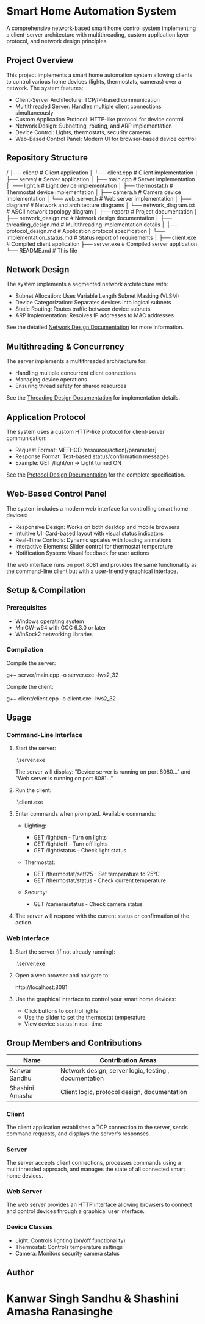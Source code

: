 # Smart Home Automation System

A comprehensive network-based smart home control system implementing a client-server architecture with multithreading, custom application layer protocol, and network design principles.

## Project Overview

This project implements a smart home automation system allowing clients to control various home devices (lights, thermostats, cameras) over a network. The system features:

- Client-Server Architecture: TCP/IP-based communication
- Multithreaded Server: Handles multiple client connections simultaneously
- Custom Application Protocol: HTTP-like protocol for device control
- Network Design: Subnetting, routing, and ARP implementation
- Device Control: Lights, thermostats, security cameras
- Web-Based Control Panel: Modern UI for browser-based device control

## Repository Structure


/
├── client/             # Client application
│   └── client.cpp      # Client implementation
│
├── server/             # Server application 
│   ├── main.cpp        # Server implementation
│   ├── light.h         # Light device implementation
│   ├── thermostat.h    # Thermostat device implementation
│   ├── camera.h        # Camera device implementation
│   └── web_server.h    # Web server implementation
│
├── diagram/            # Network and architecture diagrams
│   └── network_diagram.txt  # ASCII network topology diagram
│
├── report/             # Project documentation
│   ├── network_design.md    # Network design documentation
│   ├── threading_design.md  # Multithreading implementation details
│   ├── protocol_design.md   # Application protocol specification
│   └── implementation_status.md # Status report of requirements
│
├── client.exe          # Compiled client application
├── server.exe          # Compiled server application
└── README.md           # This file


## Network Design

The system implements a segmented network architecture with:

- Subnet Allocation: Uses Variable Length Subnet Masking (VLSM)
- Device Categorization: Separates devices into logical subnets
- Static Routing: Routes traffic between device subnets
- ARP Implementation: Resolves IP addresses to MAC addresses

See the detailed [Network Design Documentation](report/network_design.md) for more information.

## Multithreading & Concurrency

The server implements a multithreaded architecture for:

- Handling multiple concurrent client connections
- Managing device operations
- Ensuring thread safety for shared resources

See the [Threading Design Documentation](report/threading_design.md) for implementation details.

## Application Protocol

The system uses a custom HTTP-like protocol for client-server communication:

- Request Format: METHOD /resource/action[/parameter]
- Response Format: Text-based status/confirmation messages
- Example: GET /light/on → Light turned ON

See the [Protocol Design Documentation](report/protocol_design.md) for the complete specification.

## Web-Based Control Panel

The system includes a modern web interface for controlling smart home devices:

- Responsive Design: Works on both desktop and mobile browsers
- Intuitive UI: Card-based layout with visual status indicators
- Real-Time Controls: Dynamic updates with loading animations
- Interactive Elements: Slider control for thermostat temperature
- Notification System: Visual feedback for user actions

The web interface runs on port 8081 and provides the same functionality as the command-line client but with a user-friendly graphical interface.

## Setup & Compilation

### Prerequisites

- Windows operating system
- MinGW-w64 with GCC 6.3.0 or later
- WinSock2 networking libraries

### Compilation

Compile the server:

g++ server/main.cpp -o server.exe -lws2_32


Compile the client:

g++ client/client.cpp -o client.exe -lws2_32


## Usage

### Command-Line Interface

1. Start the server:
   
   .\server.exe
   
   The server will display: "Device server is running on port 8080..." and "Web server is running on port 8081..."

2. Run the client:
   
   .\client.exe
   

3. Enter commands when prompted. Available commands:

   - Lighting:
     - GET /light/on - Turn on lights
     - GET /light/off - Turn off lights
     - GET /light/status - Check light status

   - Thermostat:
     - GET /thermostat/set/25 - Set temperature to 25°C
     - GET /thermostat/status - Check current temperature

   - Security:
     - GET /camera/status - Check camera status

4. The server will respond with the current status or confirmation of the action.

### Web Interface

1. Start the server (if not already running):
   
   .\server.exe
   

2. Open a web browser and navigate to:
   
   http://localhost:8081
   

3. Use the graphical interface to control your smart home devices:
   - Click buttons to control lights
   - Use the slider to set the thermostat temperature
   - View device status in real-time

## Group Members and Contributions

| Name             | Contribution Areas                                   |
|------------------|------------------------------------------------------|
| Kanwar Sandhu    | Network design, server logic, testing , documentation|
| Shashini Amasha  | Client logic, protocol design, documentation          |


### Client

The client application establishes a TCP connection to the server, sends command requests, and displays the server's responses.

### Server

The server accepts client connections, processes commands using a multithreaded approach, and manages the state of all connected smart home devices.

### Web Server

The web server provides an HTTP interface allowing browsers to connect and control devices through a graphical user interface.

### Device Classes

- Light: Controls lighting (on/off functionality)
- Thermostat: Controls temperature settings
- Camera: Monitors security camera status


## Author
Kanwar Singh Sandhu & Shashini Amasha Ranasinghe
=======

